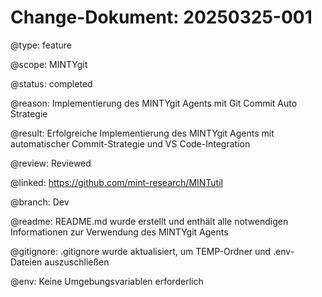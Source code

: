 # Change-Dokument: 20250325-001

@type: feature

@scope: MINTYgit

@status: completed

@reason: Implementierung des MINTYgit Agents mit Git Commit Auto Strategie

@result: Erfolgreiche Implementierung des MINTYgit Agents mit automatischer Commit-Strategie und VS Code-Integration

@review: Reviewed

@linked: https://github.com/mint-research/MINTutil

@branch: Dev

@readme: README.md wurde erstellt und enthält alle notwendigen Informationen zur Verwendung des MINTYgit Agents

@gitignore: .gitignore wurde aktualisiert, um TEMP-Ordner und .env-Dateien auszuschließen

@env: Keine Umgebungsvariablen erforderlich
